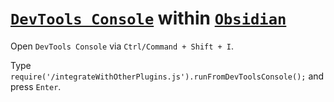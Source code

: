 # [`DevTools Console`](https://developer.chrome.com/docs/devtools/console) within [`Obsidian`](https://obsidian.md/)

Open `DevTools Console` via `Ctrl/Command + Shift + I`.

Type `require('/integrateWithOtherPlugins.js').runFromDevToolsConsole();` and press `Enter`.
